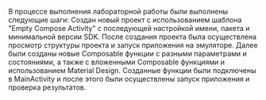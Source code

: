 В процессе выполнения лабораторной работы были выполнены следующие шаги: 
Создан новый проект с использованием шаблона "Empty Compose Activity" с последующей настройкой имени, пакета и минимальной версии SDK.
После создания проекта была осуществлена просмотр структуры проекта и запуск приложения на эмуляторе. Далее были созданы новые Composable функции с разными параметрами и состояниями, а также с вложенными Composable функциями и использованием Material Design. Созданные функции были подключены в MainActivity и после этого были осуществлены запуск приложения и проверка результатов.
